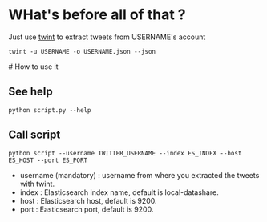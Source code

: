 # WHat's before all of that ?
Just use [twint](https://github.com/twintproject/twint) to extract tweets from USERNAME's account

`twint -u USERNAME -o USERNAME.json --json`

# How to use it
## See help
`python script.py --help`

## Call script
`python script --username TWITTER_USERNAME --index ES_INDEX --host ES_HOST --port ES_PORT`

* username (mandatory) : username from where you extracted the tweets with twint.
* index : Elasticsearch index name, default is local-datashare.
* host : Elasticsearch host, default is 9200.
* port : Easticsearch port, default is 9200.
